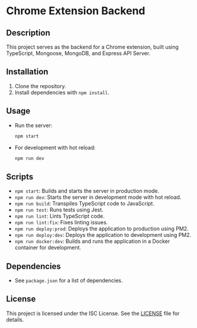 # Chrome Extension Backend

## Description
This project serves as the backend for a Chrome extension, built using TypeScript, Mongoose, MongoDB, and Express API Server.

## Installation
1. Clone the repository.
2. Install dependencies with `npm install`.

## Usage
- Run the server:
  ```bash
  npm start
  ```
- For development with hot reload:
  ```bash
  npm run dev
  ```

## Scripts
- `npm start`: Builds and starts the server in production mode.
- `npm run dev`: Starts the server in development mode with hot reload.
- `npm run build`: Transpiles TypeScript code to JavaScript.
- `npm run test`: Runs tests using Jest.
- `npm run lint`: Lints TypeScript code.
- `npm run lint:fix`: Fixes linting issues.
- `npm run deploy:prod`: Deploys the application to production using PM2.
- `npm run deploy:dev`: Deploys the application to development using PM2.
- `npm run docker:dev`: Builds and runs the application in a Docker container for development.

## Dependencies
- See `package.json` for a list of dependencies.

## License
This project is licensed under the ISC License. See the [LICENSE](LICENSE) file for details.
